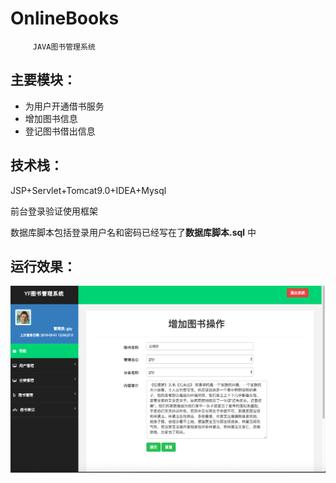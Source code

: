# OnlineBooks
         JAVA图书管理系统  
## **主要模块**：

*  为用户开通借书服务
*  增加图书信息
*  登记图书借出信息  

## 技术栈：

JSP+Servlet+Tomcat9.0+IDEA+Mysql 

前台登录验证使用框架

数据库脚本包括登录用户名和密码已经写在了**数据库脚本.sql** 中


## 运行效果：  
![](./web/YF.png '运行效果')

